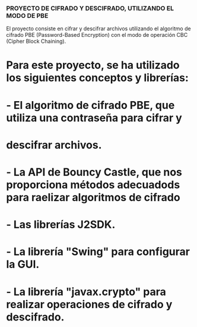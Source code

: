 ### PROYECTO DE CIFRADO Y DESCIFRADO, UTILIZANDO EL MODO DE PBE
 El proyecto consiste en cifrar y descifrar archivos utilizando el algoritmo de
 cifrado PBE (Password-Based Encryption) con el modo de operación CBC (Cipher Block
 Chaining).

# Para este proyecto, se ha utilizado los siguientes conceptos y librerías:
# - El algoritmo de cifrado PBE, que utiliza una contraseña para cifrar y
#   descifrar archivos.
# - La API de Bouncy Castle, que nos proporciona métodos adecuadods para raelizar algoritmos de cifrado
# - Las librerías J2SDK.
# - La librería "Swing" para configurar la GUI.
# - La librería "javax.crypto" para realizar operaciones de cifrado y descifrado.

